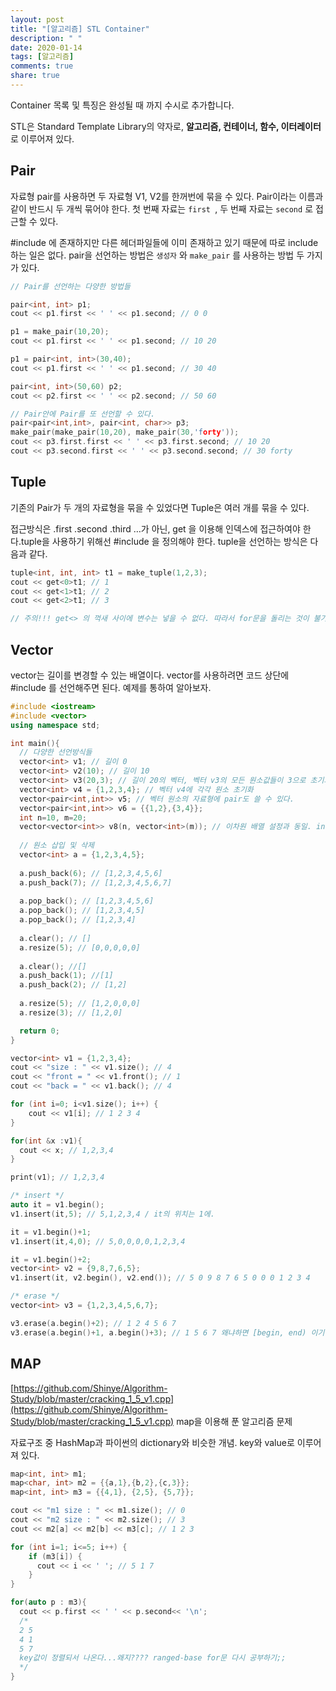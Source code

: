 ```yaml
---
layout: post
title: "[알고리즘] STL Container"
description: " "
date: 2020-01-14
tags: [알고리즘]
comments: true
share: true
---
```



Container 목록 및 특징은 완성될 때 까지 수시로 추가합니다.

STL은 Standard Template Library의 약자로, **알고리즘, 컨테이너, 함수, 이터레이터** 로 이루어져 있다.



## Pair

자료형 pair를 사용하면 두 자료형 V1, V2를 한꺼번에 묶을 수 있다. Pair이라는 이름과 같이 반드시 두 개씩 묶어야 한다. 첫 번째 자료는 `first `, 두 번째 자료는 `second` 로 접근할 수 있다. 

#include <utility>에 존재하지만 다른 헤더파일들에 이미 존재하고 있기 때문에 따로 include하는 일은 없다. pair을 선언하는 방법은 `생성자` 와 `make_pair` 를 사용하는 방법 두 가지가 있다.

```c++
// Pair를 선언하는 다양한 방법들

pair<int, int> p1;
cout << p1.first << ' ' << p1.second; // 0 0

p1 = make_pair(10,20);
cout << p1.first << ' ' << p1.second; // 10 20

p1 = pair<int, int>(30,40);
cout << p1.first << ' ' << p1.second; // 30 40

pair<int, int>(50,60) p2;
cout << p2.first << ' ' << p2.second; // 50 60

// Pair안에 Pair를 또 선언할 수 있다.
pair<pair<int,int>, pair<int, char>> p3;
make_pair(make_pair(10,20), make_pair(30,'forty'));
cout << p3.first.first << ' ' << p3.first.second; // 10 20
cout << p3.second.first << ' ' << p3.second.second; // 30 forty
```



## Tuple

기존의 Pair가 두 개의 자료형을 묶을 수 있었다면 Tuple은 여러 개를 묶을 수 있다.

접근방식은 .first .second .third …가 아닌, get 을 이용해 인덱스에 접근하여야 한다.tuple을 사용하기 위해선 #include <tuple>을 정의해야 한다. tuple을 선언하는 방식은 다음과 같다.

```c++
tuple<int, int, int> t1 = make_tuple(1,2,3);
cout << get<0>t1; // 1
cout << get<1>t1; // 2
cout << get<2>t1; // 3

// 주의!!! get<> 의 꺽새 사이에 변수는 넣을 수 없다. 따라서 for문을 돌리는 것이 불가능하다.
```



## Vector

vector는 길이를 변경할 수 있는 배열이다. vector를 사용하려면 코드 상단에 #include <vector> 를 선언해주면 된다. 예제를 통하여 알아보자. 

```cpp
#include <iostream>
#include <vector>
using namespace std;

int main(){
  // 다양한 선언방식들
  vector<int> v1; // 길이 0
  vector<int> v2(10); // 길이 10
  vector<int> v3(20,3); // 길이 20의 벡터, 벡터 v3의 모든 원소값들이 3으로 초기화되어 있다.
  vector<int> v4 = {1,2,3,4}; // 벡터 v4에 각각 원소 초기화
  vector<pair<int,int>> v5; // 벡터 원소의 자료형에 pair도 쓸 수 있다.
  vector<pair<int,int>> v6 = {{1,2},{3,4}};
  int n=10, m=20;
  vector<vector<int>> v8(n, vector<int>(m)); // 이차원 배열 설정과 동일. int v8[n][m]; 
  
  // 원소 삽입 및 삭제
  vector<int> a = {1,2,3,4,5};
  
  a.push_back(6); // [1,2,3,4,5,6]
  a.push_back(7); // [1,2,3,4,5,6,7]
  
  a.pop_back(); // [1,2,3,4,5,6]
  a.pop_back(); // [1,2,3,4,5]
  a.pop_back(); // [1,2,3,4]
  
  a.clear(); // []
  a.resize(5); // [0,0,0,0,0]
  
  a.clear(); //[]
  a.push_back(1); //[1]
  a.push_back(2); // [1,2]
  
  a.resize(5); // [1,2,0,0,0]
  a.resize(3); // [1,2,0]

  return 0;
}
```


```cpp
vector<int> v1 = {1,2,3,4};
cout << "size : " << v1.size(); // 4
cout << "front = " << v1.front(); // 1
cout << "back = " << v1.back(); // 4

for (int i=0; i<v1.size(); i++) {
    cout << v1[i]; // 1 2 3 4
}

for(int &x :v1){
  cout << x; // 1,2,3,4
}

print(v1); // 1,2,3,4

/* insert */
auto it = v1.begin();
v1.insert(it,5); // 5,1,2,3,4 / it의 위치는 1에.

it = v1.begin()+1;
v1.insert(it,4,0); // 5,0,0,0,0,1,2,3,4

it = v1.begin()+2;
vector<int> v2 = {9,8,7,6,5};
v1.insert(it, v2.begin(), v2.end()); // 5 0 9 8 7 6 5 0 0 0 1 2 3 4

/* erase */
vector<int> v3 = {1,2,3,4,5,6,7};

v3.erase(a.begin()+2); // 1 2 4 5 6 7
v3.erase(a.begin()+1, a.begin()+3); // 1 5 6 7 왜냐하면 [begin, end) 이기 때문이다..
```



## MAP

 [https://github.com/Shinye/Algorithm-Study/blob/master/cracking_1_5_v1.cpp](https://github.com/Shinye/Algorithm-Study/blob/master/cracking_1_5_v1.cpp) map을 이용해 푼 알고리즘 문제

자료구조 중 HashMap과 파이썬의 dictionary와 비슷한 개념. key와 value로 이루어져 있다.

```cpp
map<int, int> m1;
map<char, int> m2 = {{a,1},{b,2},{c,3}};
map<int, int> m3 = {{4,1}, {2,5}, {5,7}};

cout << "m1 size : " << m1.size(); // 0
cout << "m2 size : " << m2.size(); // 3
cout << m2[a] << m2[b] << m3[c]; // 1 2 3

for (int i=1; i<=5; i++) {
    if (m3[i]) {
      cout << i << ' '; // 5 1 7
    }
}

for(auto p : m3){
  cout << p.first << ' ' << p.second<< '\n'; 
  /*
  2 5
  4 1
  5 7
  key값이 정렬되서 나온다...왜지???? ranged-base for문 다시 공부하기;;
  */
}
```

